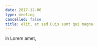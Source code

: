 ```yaml
---
date: 2017-12-06
type: meeting
cancelled: false
title: elit, et sed Duis sunt qui magna
---
```

in Lorem amet,